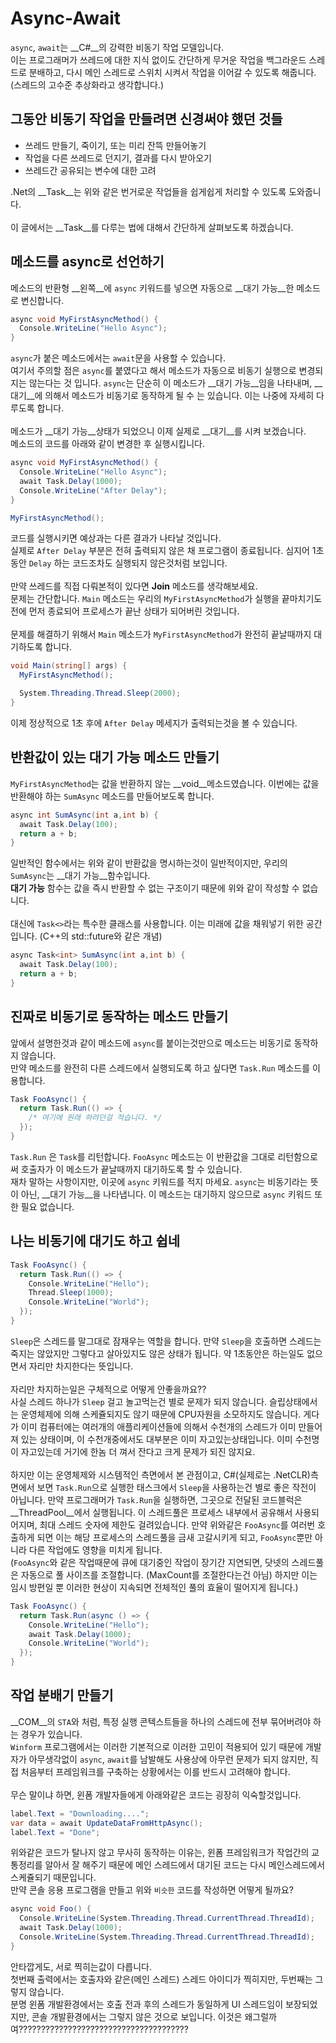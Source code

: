Async-Await
====

`async`, `await`는 __C#__의 강력한 비동기 작업 모델입니다.<br>
이는 프로그래머가 쓰레드에 대한 지식 없이도 간단하게 무거운 작업을 백그라운드 스레드로 분배하고, 다시 메인 스레드로 스위치 시켜서 작업을 이어갈 수 있도록 해줍니다. (스레드의 고수준 추상화라고 생각합니다.)<br>


그동안 비동기 작업을 만들려면 신경써야 했던 것들
----
* 쓰레드 만들기, 죽이기, 또는 미리 잔뜩 만들어놓기
* 작업을 다른 쓰레드로 던지기, 결과를 다시 받아오기
* 쓰레드간 공유되는 변수에 대한 고려

.Net의 __Task__는 위와 같은 번거로운 작업들을 쉽게쉽게 처리할 수 있도록 도와줍니다.<br>
<br>
이 글에서는 __Task__를 다루는 법에 대해서 간단하게 살펴보도록 하겠습니다.


메소드를 async로 선언하기
----
메소드의 반환형 __왼쪽__에 `async` 키워드를 넣으면 자동으로 __대기 가능__한 메소드로 변신합니다.
```cs
async void MyFirstAsyncMethod() {
  Console.WriteLine("Hello Async");
}
```
`async`가 붙은 메소드에서는 `await`문을 사용할 수 있습니다.<br>
여기서 주의할 점은 `async`를 붙였다고 해서 메소드가 자동으로 비동기 실행으로 변경되지는 않는다는 것 입니다. `async`는 단순히 이 메소드가 __대기 가능__임을 나타내며, __대기__에 의해서 메소드가 비동기로 동작하게 될 수 는 있습니다. 이는 나중에 자세히 다루도록 합니다.<br>
<br>
메소드가 __대기 가능__상태가 되었으니 이제 실제로 __대기__를 시켜 보겠습니다.<br>
메소드의 코드를 아래와 같이 변경한 후 실행시킵니다.
```cs
async void MyFirstAsyncMethod() {
  Console.WriteLine("Hello Async");
  await Task.Delay(1000);
  Console.WriteLine("After Delay");
}

MyFirstAsyncMethod();
```
코드를 실행시키면 예상과는 다른 결과가 나타날 것입니다.<br>
실제로 `After Delay` 부분은 전혀 출력되지 않은 채 프로그램이 종료됩니다. 심지어 1초동안 `Delay` 하는 코드조차도 실행되지 않은것처럼 보입니다.<br>
<br>
만약 쓰레드를 직접 다뤄본적이 있다면 __Join__ 메소드를 생각해보세요.<br>
문제는 간단합니다. `Main` 메소드는 우리의 `MyFirstAsyncMethod`가 실행을 끝마치기도 전에 먼저 종료되어 프로세스가 끝난 상태가 되어버린 것입니다.<br>
<br>
문제를 해결하기 위해서 `Main` 메소드가 `MyFirstAsyncMethod`가 완전히 끝날때까지 대기하도록 합니다.
```cs
void Main(string[] args) {
  MyFirstAsyncMethod();

  System.Threading.Thread.Sleep(2000);
}
```
이제 정상적으로 1초 후에 `After Delay` 메세지가 출력되는것을 볼 수 있습니다.


반환값이 있는 대기 가능 메소드 만들기
----
`MyFirstAsyncMethod`는 값을 반환하지 않는 __void__메소드였습니다. 이번에는 값을 반환해야 하는 `SumAsync` 메소드를 만들어보도록 합니다.

```cs
async int SumAsync(int a,int b) {
  await Task.Delay(100);
  return a + b;
}
```
일반적인 함수에서는 위와 같이 반환값을 명시하는것이 일반적이지만, 우리의 `SumAsync`는 __대기 가능__함수입니다.<br>
__대기 가능__ 함수는 값을 즉시 반환할 수 없는 구조이기 때문에 위와 같이 작성할 수 없습니다.<br>
<br>
대신에 `Task<>`라는 특수한 클래스를 사용합니다. 이는 미래에 값을 채워넣기 위한 공간입니다. (C++의 std::future와 같은 개념)  

```cs
async Task<int> SumAsync(int a,int b) {
  await Task.Delay(100);
  return a + b;
}
```



진짜로 비동기로 동작하는 메소드 만들기
----
앞에서 설명한것과 같이 메소드에 `async`를 붙이는것만으로 메소드는 비동기로 동작하지 않습니다.<br>
만약 메소드를 완전히 다른 스레드에서 실행되도록 하고 싶다면 `Task.Run` 메소드를 이용합니다.
```cs
Task FooAsync() {
  return Task.Run(() => {
    /* 여기에 원래 하려던걸 적습니다. */
  });
}
```
`Task.Run` 은 `Task`를 리턴합니다. `FooAsync` 메소드는 이 반환값을 그대로 리턴함으로써 호출자가 이 메소드가 끝날때까지 대기하도록 할 수 있습니다.<br>
재차 말하는 사항이지만, 이곳에 `async` 키워드를 적지 마세요. `async`는 비동기라는 뜻이 아닌, __대기 가능__을 나타냅니다. 이 메소드는 대기하지 않으므로 `async` 키워드 또한 필요 없습니다.


나는 비동기에 대기도 하고 쉽네
----
```cs
Task FooAsync() {
  return Task.Run(() => {
    Console.WriteLine("Hello");
    Thread.Sleep(1000);
    Console.WriteLine("World");
  });
}
```
`Sleep`은 스레드를 말그대로 잠재우는 역할을 합니다. 만약 `Sleep`을 호출하면 스레드는 죽지는 않았지만 그렇다고 살아있지도 않은 상태가 됩니다. 약 1초동안은 하는일도 없으면서 자리만 차지한다는 뜻입니다.<br>
<br>
자리만 차지하는일은 구체적으로 어떻게 안좋을까요?? <br>
사실 스레드 하나가 `Sleep` 걸고 놀고먹는건 별로 문제가 되지 않습니다. 슬립상태에서는 운영체제에 의해 스케쥴되지도 않기 때문에 CPU자원을 소모하지도 않습니다. 게다가 이미 컴퓨터에는 여러개의 애플리케이션들에 의해서 수천개의 스레드가 이미 만들어져 있는 상태이며, 이 수천개중에서도 대부분은 이미 자고있는상태입니다. 이미 수천명이 자고있는데 거기에 한놈 더 껴서 잔다고 크게 문제가 되진 않지요.<br>
<br>
하지만 이는 운영체제와 시스템적인 측면에서 본 관점이고, C#(실제로는 .NetCLR)측면에서 보면 `Task.Run`으로 실행한 태스크에서 `Sleep`을 사용하는건 별로 좋은 작전이 아닙니다. 만약 프로그래머가 `Task.Run`을 실행하면, 그곳으로 전달된 코드블럭은 __ThreadPool__에서 실행됩니다. 이 스레드풀은 프로세스 내부에서 공유해서 사용되어지며, 최대 스레드 숫자에 제한도 걸려있습니다. 만약 위와같은 `FooAsync`를 여러번 호출하게 되면 이는 해당 프로세스의 스레드풀을 금새 고갈시키게 되고, `FooAsync`뿐만 아니라 다른 작업에도 영향을 미치게 됩니다.<br>
(`FooAsync`와 같은 작업때문에 큐에 대기중인 작업이 장기간 지연되면, 닷넷의 스레드풀은 자동으로 풀 사이즈를 조절합니다. (MaxCount를 조절한다는건 아님) 하지만 이는 임시 방편일 뿐 이러한 현상이 지속되면 전체적인 풀의 효율이 떨어지게 됩니다.)
```cs
Task FooAsync() {
  return Task.Run(async () => {
    Console.WriteLine("Hello");
    await Task.Delay(1000);
    Console.WriteLine("World");
  });
}
```

작업 분배기 만들기
----
__COM__의 `STA`와 처럼, 특정 실행 콘텍스트들을 하나의 스레드에 전부 묶어버려야 하는 경우가 있습니다.<br>
`Winform` 프로그램에서는 이러한 기본적으로 이러한 고민이 적용되어 있기 때문에 개발자가 아무생각없이 `async`, `await`를 남발해도 사용상에 아무런 문제가 되지 않지만,
직접 처음부터 프레임워크를 구축하는 상황에서는 이를 반드시 고려해야 합니다.<br>
<br>
무슨 말이냐 하면, 윈폼 개발자들에게 아래와같은 코드는 굉장히 익숙할것입니다.
```cs
label.Text = "Downloading....";
var data = await UpdateDataFromHttpAsync();
label.Text = "Done";
```
위와같은 코드가 탈나지 않고 무사히 동작하는 이유는, 윈폼 프레임워크가 작업간의 교통정리를 알아서 잘 해주기 때문에 메인 스레드에서 대기된 코드는 다시 메인스레드에서 스케쥴되기 때문입니다.<br>
만약 콘솔 응용 프로그램을 만들고 위와 `비슷한` 코드를 작성하면 어떻게 될까요?
```cs
async void Foo() {
  Console.WriteLine(System.Threading.Thread.CurrentThread.ThreadId);
  await Task.Delay(1000);
  Console.WriteLine(System.Threading.Thread.CurrentThread.ThreadId);
}
```
안타깝게도, 서로 찍히는값이 다릅니다.<br>
첫번째 출력에서는 호출자와 같은(메인 스레드) 스레드 아이디가 찍히지만, 두번째는 그렇지 않습니다.<br>
분명 윈폼 개발환경에서는 호출 전과 후의 스레드가 동일하게 UI 스레드임이 보장되었지만, 콘솔 개발환경에서는 그렇지 않은 것으로 보입니다. 이것은 왜그럴까여??????????????????????????????????????
